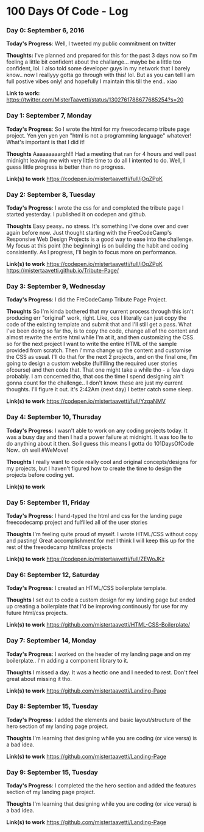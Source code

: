 # 100 Days Of Code - Log

### Day 0: September 6, 2016

**Today's Progress**: Well, I tweeted my public commitment on twitter

**Thoughts:** I've planned and prepared for this for the past 3 days now so I'm feeling a little bit confident about the challange... maybe be a little too confident, lol. I also told some developer guys in my network that I barely know.. now I reallyyy gotta go through with this! lol. But as you can tell I am full postive vibes only! and hopefully I maintain this till the end.. xiao

**Link to work:** https://twitter.com/MisterTaavetti/status/1302761788677685254?s=20



### Day 1: September 7, Monday

**Today's Progress**: So I wrote the html for my freecodecamp tribute page project. Yen yen yen yen "html is not a programming language" whatever! What's important is that I did it!

**Thoughts** Aaaaaaaaargh!!! Had a meeting that ran for 4 hours and well past midnight leaving me with very little time to do all I intented to do. Well, I guess little progress is better than no progress.

**Link(s) to work**
https://codepen.io/mistertaavetti/full/jOqZPgK



### Day 2: September 8, Tuesday

**Today's Progress**: I wrote the css for and completed the tribute page I started yesterday. I published it on codepen and github. 

**Thoughts** Easy peasy.. no stress. It's something I've done over and over again before now. Just thought starting with the FreeCodeCamp's Responsive Web Design Projects is a good way to ease into the challenge. My focus at this point (the beginning) is on building the habit and coding consistently. As I progress, I'll begin to focus more on performance.

**Link(s) to work**
https://codepen.io/mistertaavetti/full/jOqZPgK
https://mistertaavetti.github.io/Tribute-Page/


### Day 3: September 9, Wednesday

**Today's Progress**: I did the FreCodeCamp Tribute Page Project. 

**Thoughts** So I'm kinda bothered that my current process through this isn't producing err "original" work, right. Like, cos I literally can just copy the code of the existing template and submit that and I'll still get a pass. What I've been doing so far tho, is to copy the code, change all of the content and almost rewrite the entire html while I'm at it, and then customizing the CSS. so for the next project I want to write the entire HTML of the sample provided from scratch. Then I'mma change up the content and customise the CSS as usual. I'll do that for the next 2 projects, and on the final one, I'm going to design a custom website (fulfilling the required user stories ofcourse) and then code that. That one might take a while tho - a few days probably. I am concerned tho, that cos the time I spend designing ain't gonna count for the challenge.. I don't know. these are just my current thoughts. I'll figure it out. it's 2:42Am (next day) I better catch some sleep.

**Link(s) to work**
https://codepen.io/mistertaavetti/full/YzqaNMV



### Day 4: September 10, Thursday

**Today's Progress**: I wasn't able to work on any coding projects today. It was a busy day and then I had a power failure at midnight. It was too lte to do anything about it then. So I guess this means I gotta do 101DaysOfCode Now.. oh well #WeMove!

**Thoughts** I really want to code really cool and original concepts/designs for my projects, but I haven't figured how to create the time to design the projects before coding yet.

**Link(s) to work**



### Day 5: September 11, Friday

**Today's Progress**: I hand-typed the html and css for the landing page freecodecamp project and fulfilled all of the user stories

**Thoughts** I'm feeling quite proud of myself. I wrote HTML/CSS without copy and pasting! Great accomplishment for me! I think I will keep this up for the rest of the freeodecamp html/css projects

**Link(s) to work**
https://codepen.io/mistertaavetti/full/ZEWoJKz 




### Day 6: September 12, Saturday

**Today's Progress**: I created an HTML/CSS boilerplate template.

**Thoughts** I set out to code a custom design for my landing page but ended up creating a boilerplate that I'd be improving continously for use for my future html/css projects.

**Link(s) to work**
https://github.com/mistertaavetti/HTML-CSS-Boilerplate/


### Day 7: September 14, Monday

**Today's Progress**: I worked on the header of my landing page and on my boilerplate.. I'm adding a component library to it.

**Thoughts** I missed a day. It was a hectic one and I needed to rest. Don't feel great about missing it tho. 

**Link(s) to work**
https://github.com/mistertaavetti/Landing-Page



### Day 8: September 15, Tuesday

**Today's Progress**: I added the elements and basic layout/structure of the hero section of my landing page project.

**Thoughts** I'm learning that designing while you are coding (or vice versa) is a bad idea. 

**Link(s) to work**
https://github.com/mistertaavetti/Landing-Page





### Day 9: September 15, Tuesday

**Today's Progress**: I completed the the hero section and added the features section of my landing page project.

**Thoughts** I'm learning that designing while you are coding (or vice versa) is a bad idea. 

**Link(s) to work**
https://github.com/mistertaavetti/Landing-Page

